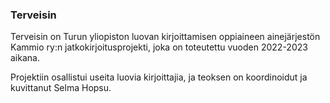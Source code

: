 ### Terveisin

Terveisin on Turun yliopiston luovan kirjoittamisen oppiaineen ainejärjestön Kammio ry:n jatkokirjoitusprojekti, joka on toteutettu vuoden 2022-2023 aikana. 

Projektiin osallistui useita luovia kirjoittajia, ja teoksen on koordinoidut ja kuvittanut Selma Hopsu.